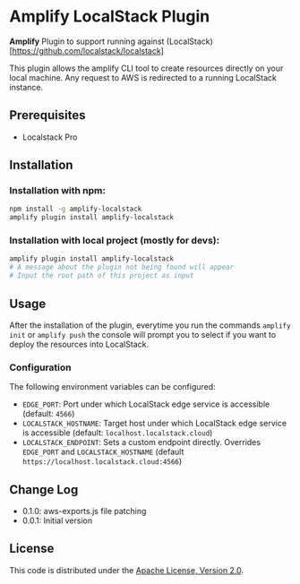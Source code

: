 # Amplify LocalStack Plugin

**Amplify** Plugin to support running against (LocalStack)[https://github.com/localstack/localstack]

This plugin allows the amplify CLI tool to create resources directly on your local machine. Any request to AWS is redirected to a running LocalStack instance.

## Prerequisites
- Localstack Pro

## Installation

### Installation with npm:
```sh
npm install -g amplify-localstack
amplify plugin install amplify-localstack
```

### Installation with local project (mostly for devs):
```sh
amplify plugin install amplify-localstack
# A message about the plugin not being found will appear
# Input the root path of this project as input
```

## Usage
After the installation of the plugin, everytime you run the commands `amplify init` or `amplify push` the console will prompt you to select if you want to deploy the resources into LocalStack.

### Configuration
The following environment variables can be configured:

* `EDGE_PORT`: Port under which LocalStack edge service is accessible (default: `4566`)
* `LOCALSTACK_HOSTNAME`: Target host under which LocalStack edge service is accessible (default: `localhost.localstack.cloud`)
* `LOCALSTACK_ENDPOINT`: Sets a custom endpoint directly. Overrides `EDGE_PORT` and `LOCALSTACK_HOSTNAME` (default `https://localhost.localstack.cloud:4566`)

## Change Log
* 0.1.0: aws-exports.js file patching
* 0.0.1: Initial version

## License

This code is distributed under the [Apache License, Version 2.0](https://www.apache.org/licenses/LICENSE-2.0).
